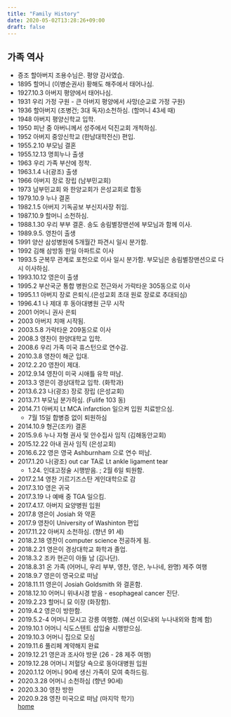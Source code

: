 ```yaml
---
title: "Family History"
date: 2020-05-02T13:28:26+09:00
draft: false
---
```

## 가족 역사
 
 -   증조 할아버지 조용수님은. 평양 감사였습.
 -  1895 할머니 (이병순권사) 황해도 해주에서 태어나심.
 -  1927.10.3  아버지 평양에서 태어나심. 
 -  1931 우리 가정 구원 - 큰 아버지 평양에서 사망(순교로 가정 구원)
 -  1936 할아버지 (조병건; 3대 독자)소천하심. (할머니 43세 때) 
 -  1948 아버지 평양신학교 입학. 
 -  1950 피난 중 아버니께서 성주에서 덕진교회 개척하심.
 -  1952 아버지 중앙신학교 (한남대학전신) 편입. 
 -  1955.2.10 부모님 결혼
 -  1955.12.13 명희누나 출생
 -  1963 우리 가족 부산에 정착. 
 -  1963.1.4 나(광조) 출생
 -  1966 아버지 장로 장립 (남부민교회)
 -  1973 남부민교회 와 한양교회가 은성교회로 합동
 -  1979.10.9 누나 결혼
 -  1982.1.5 아버지 기독공보 부신지사장 취임. 
 -  1987.10.9  할머니 소천하심. 
 -  1988.1.30 우리 부부 결혼. 송도 송림별장맨션에 부모님과 함께 이사.
 -  1989.9.5. 영찬이 출생
 -  1991 양산 삼성병원에 5개월간 파견시 일시 분가함. 
 -  1992 김해 삼방동 한일 아파트로 이사 
 -  1993.5 군복무 관계로 포천으로 이사 일시 분가함. 부모님은 송림별장맨션으로 다시 이사하심. 
 -  1993.10.12 영은이 출생 
 -  1995.2 부산국군 통합 병원으로 전근와서 가락타운 305동으로 이사
 -  1995.1.1 아버지 장로 은퇴식.(은성교회 초대 원로 장로로 추대되심)
 -  1996.4.1 나 제대 후 동아대병원 근무 시작 
 -  2001 어머니 권사 은퇴
 -  2003 아버지 치매 시작됨.
 -  2003.5.8 가락타운 209동으로 이사
 -  2008.3 영찬이 한양대학교 입학.
 -  2008.6 우리 가족 미국 휴스턴으로 연수감.
 -  2010.3.8 영찬이 해군 입대. 
 -  2012.2.20 영찬이 제대. 
 -  2012.9.14 영찬이 미국 시애틀 유학 떠남.
 -  2013.3 영은이 경상대학교 입학. (화학과)
 -  2013.6.23 나(광조) 장로 장립 (은성교회)
 -  2013.7.1 부모님 분가하심. (Fulife 103 동)
 -  2014.7.1 아버지 Lt MCA infarction 일으켜 입원 치료받으심. 
	- 7월 15일 합병증 없이 퇴원하심
 -  2014.10.9 형곤(조카) 결혼 
 -  2015.9.6 누나 자형 권사 및 안수집사 임직 (김해동안교회)
 -  2015.12.22 아내 권사 임직 (은성교회)
 -  2016.6.22 영은 영국 Ashburnham 으로 연수 떠남.
 -  2017.1.20 나(광조) out car TA로 Lt ankle ligament tear 
	- 1.24. 인대고정술 시행받음. ; 2월 6일 퇴원함.
 -  2017.2.14 영찬 기르기즈스탄 게인대학으로 감
 -  2017.3.10 영은 귀국 
 -  2017.3.19 나 예배 중 TGA 일으킴.
 -  2017.4.17. 아버지 요양병원 입원
 -  2017.8 영은이 Josiah 와 약혼 
 -  2017.9 영찬이 University of Washinton  편입
 -  2017.11.22 아버지 소천하심. (향년 91 세)
 -  2018.2.18 영찬이 computer science 전공하게 됨. 
 -  2018.2.21 영은이 경상대학교 화학과 졸업.
 -  2018.3.2 조카 현곤이 아들 남 (김나단). 
 -  2018.8.31 온 가족 (어머니, 우리 부부, 영찬, 영은, 누나네, 완명) 제주 여행
 -  2018.9.7 영은이 영국으로 떠남
 -  2018.11.11 영은이 Josiah Goldsmith 와 결혼함. 
 -  2018.12.10 어머니 위내시경 받음 - esophageal cancer 진단.
 -  2019.2.23 할머니 묘 이장 (화장함).
 -  2019.4.2 영은이 방한함. 
 -  2019.5.2-4 어머니 모시고 강릉 여행함. (혜선 이모내외 누나내외와 함께 함)
 -  2019.10.1 어머니 식도스텐트 삽입술 시행받으심. 
 -  2019.10.3 어머니 집으로 모심
 -  2019.11.6 풀리페 계약해지 완료
 -  2019.12.21 영은과 조사야 방문 (26 - 28 제주 여행)
 -  2019.12.28 어머니 저혈당 쇽으로 동아대병원 입원
 -  2020.1.12 어머니 90세 생신 가족이 모여 축하드림.
 -  2020.3.28 어머니 소천하심 (향년 90세)
 -  2020.3.30 영찬 방한
 -  2020.9.28 영찬 미국으로 떠남 (마지막 학기)   
[home](../)
